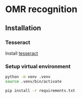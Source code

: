 # OMR recognition

## Installation

### Tesseract

Install [tesseract](https://github.com/tesseract-ocr/tessdoc)

### Setup virtual environment

```bash
python -m venv .venv
source .venv/bin/activate

pip install -r requirements.txt
```
